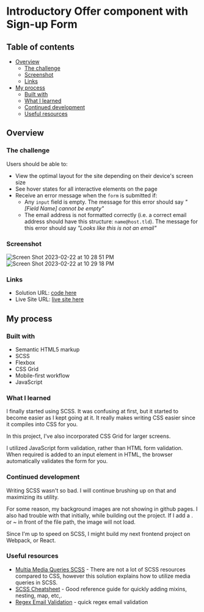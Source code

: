 # Introductory Offer component with Sign-up Form

## Table of contents

- [Overview](#overview)
  - [The challenge](#the-challenge)
  - [Screenshot](#screenshot)
  - [Links](#links)
- [My process](#my-process)
  - [Built with](#built-with)
  - [What I learned](#what-i-learned)
  - [Continued development](#continued-development)
  - [Useful resources](#useful-resources)


## Overview

### The challenge

Users should be able to:

- View the optimal layout for the site depending on their device's screen size
- See hover states for all interactive elements on the page
- Receive an error message when the `form` is submitted if:
  - Any `input` field is empty. The message for this error should say *"[Field Name] cannot be empty"*
  - The email address is not formatted correctly (i.e. a correct email address should have this structure: `name@host.tld`). The message for this error should say *"Looks like this is not an email"*

### Screenshot
![Screen Shot 2023-02-22 at 10 28 51 PM](https://user-images.githubusercontent.com/75948442/220815264-c498f38c-bb1b-483a-b9f9-78efef10cb46.png)
![Screen Shot 2023-02-22 at 10 29 18 PM](https://user-images.githubusercontent.com/75948442/220815330-804dd1de-0b91-458f-a41c-da5739033312.png)

### Links

- Solution URL: [code here](https://github.com/gp0710/intro-signup-form)
- Live Site URL: [live site here](https://gp0710.github.io/intro-signup-form/)

## My process

### Built with

- Semantic HTML5 markup
- SCSS
- Flexbox
- CSS Grid
- Mobile-first workflow
- JavaScript

### What I learned

I finally started using SCSS. It was confusing at first, but it started to become easier as I kept going at it. It really makes writing CSS easier since it compiles into CSS for you. 

In this project, I've also incorporated CSS Grid for larger screens.

I utilized JavaScript form validation, rather than HTML form validation. 
When required is added to an input element in HTML, the browser automatically validates the form for you. 


### Continued development

Writing SCSS wasn't so bad. I will continue brushing up on that and maximizing its utility.

For some reason, my background images are not showing in github pages. I also had trouble with that initially, while building out the project. If I add a . or ~ in front of the file path, the image will not load.

Since I'm up to speed on SCSS, I might build my next frontend project on Webpack, or React. 

### Useful resources
- [Multia Media Queries SCSS](https://stackoverflow.com/questions/42160426/multiple-media-queries-issue-when-using-sass-mixin-and-content) - There are not a lot of SCSS resources compared to CSS, however this solution explains how to utilize media queries in SCSS.
- [SCSS Cheatsheet](https://devhints.io/sass) - Good reference guide for quickly adding mixins, nesting, map, etc,.
- [Regex Email Validation](https://regexr.com/3e48o) - quick regex email validation 
